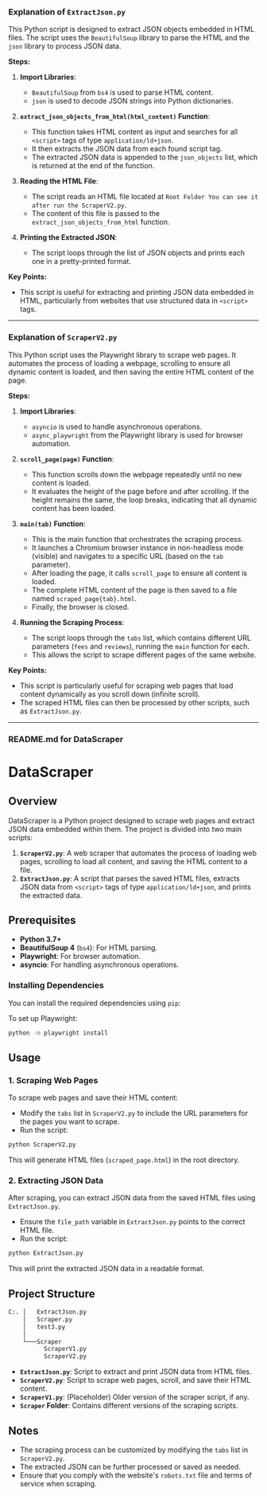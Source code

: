 ### **Explanation of `ExtractJson.py`**

This Python script is designed to extract JSON objects embedded in HTML files. The script uses the `BeautifulSoup` library to parse the HTML and the `json` library to process JSON data.

**Steps:**

1. **Import Libraries**:
    
    - `BeautifulSoup` from `bs4` is used to parse HTML content.
    - `json` is used to decode JSON strings into Python dictionaries.
2. **`extract_json_objects_from_html(html_content)` Function**:
    
    - This function takes HTML content as input and searches for all `<script>` tags of type `application/ld+json`.
    - It then extracts the JSON data from each found script tag.
    - The extracted JSON data is appended to the `json_objects` list, which is returned at the end of the function.
3. **Reading the HTML File**:
    
    - The script reads an HTML file located at `Root Folder You can see it after run the ScraperV2.py`.
    - The content of this file is passed to the `extract_json_objects_from_html` function.
4. **Printing the Extracted JSON**:
    
    - The script loops through the list of JSON objects and prints each one in a pretty-printed format.

**Key Points:**

- This script is useful for extracting and printing JSON data embedded in HTML, particularly from websites that use structured data in `<script>` tags.

---

### **Explanation of `ScraperV2.py`**

This Python script uses the Playwright library to scrape web pages. It automates the process of loading a webpage, scrolling to ensure all dynamic content is loaded, and then saving the entire HTML content of the page.

**Steps:**

1. **Import Libraries**:
    
    - `asyncio` is used to handle asynchronous operations.
    - `async_playwright` from the Playwright library is used for browser automation.
2. **`scroll_page(page)` Function**:
    
    - This function scrolls down the webpage repeatedly until no new content is loaded.
    - It evaluates the height of the page before and after scrolling. If the height remains the same, the loop breaks, indicating that all dynamic content has been loaded.
3. **`main(tab)` Function**:
    
    - This is the main function that orchestrates the scraping process.
    - It launches a Chromium browser instance in non-headless mode (visible) and navigates to a specific URL (based on the `tab` parameter).
    - After loading the page, it calls `scroll_page` to ensure all content is loaded.
    - The complete HTML content of the page is then saved to a file named `scraped_page{tab}.html`.
    - Finally, the browser is closed.
4. **Running the Scraping Process**:
    
    - The script loops through the `tabs` list, which contains different URL parameters (`fees` and `reviews`), running the `main` function for each.
    - This allows the script to scrape different pages of the same website.

**Key Points:**

- This script is particularly useful for scraping web pages that load content dynamically as you scroll down (infinite scroll).
- The scraped HTML files can then be processed by other scripts, such as `ExtractJson.py`.

---

### **README.md for DataScraper**

# DataScraper

## Overview

DataScraper is a Python project designed to scrape web pages and extract JSON data embedded within them. The project is divided into two main scripts:

1. **`ScraperV2.py`**: A web scraper that automates the process of loading web pages, scrolling to load all content, and saving the HTML content to a file.
2. **`ExtractJson.py`**: A script that parses the saved HTML files, extracts JSON data from `<script>` tags of type `application/ld+json`, and prints the extracted data.

## Prerequisites

- **Python 3.7+**
- **BeautifulSoup 4** (`bs4`): For HTML parsing.
- **Playwright**: For browser automation.
- **asyncio**: For handling asynchronous operations.

### Installing Dependencies

You can install the required dependencies using `pip`:

To set up Playwright:

```bash
python -m playwright install
```

## Usage

### 1\. Scraping Web Pages

To scrape web pages and save their HTML content:

- Modify the `tabs` list in `ScraperV2.py` to include the URL parameters for the pages you want to scrape.
- Run the script:

```bash
python ScraperV2.py
```

This will generate HTML files (`scraped_page.html`) in the root directory.

### 2\. Extracting JSON Data

After scraping, you can extract JSON data from the saved HTML files using `ExtractJson.py`.

- Ensure the `file_path` variable in `ExtractJson.py` points to the correct HTML file.
- Run the script:

```bash
python ExtractJson.py
```

This will print the extracted JSON data in a readable format.

## Project Structure

```bash
C:. │   ExtractJson.py
    │   Scraper.py 
    │   test3.py 
    │ 
    └───Scraper         
          ScraperV1.py         
          ScraperV2.py
```

- **`ExtractJson.py`**: Script to extract and print JSON data from HTML files.
- **`ScraperV2.py`**: Script to scrape web pages, scroll, and save their HTML content.
- **`ScraperV1.py`**: (Placeholder) Older version of the scraper script, if any.
- **`Scraper` Folder**: Contains different versions of the scraping scripts.

## Notes

- The scraping process can be customized by modifying the `tabs` list in `ScraperV2.py`.
- The extracted JSON can be further processed or saved as needed.
- Ensure that you comply with the website's `robots.txt` file and terms of service when scraping.